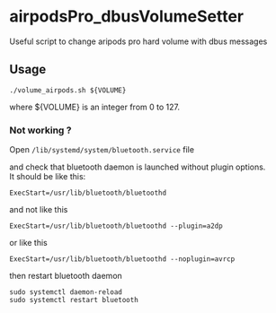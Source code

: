 # airpodsPro_dbusVolumeSetter
Useful script to change aripods pro hard volume with dbus messages

## Usage

`./volume_airpods.sh ${VOLUME}`

where ${VOLUME} is an integer from 0 to 127.

### Not working ?
Open 
`/lib/systemd/system/bluetooth.service` file

and check that bluetooth daemon is launched without plugin options.  
It should be like this:

`ExecStart=/usr/lib/bluetooth/bluetoothd`

and not like this

`ExecStart=/usr/lib/bluetooth/bluetoothd --plugin=a2dp`

or like this

`ExecStart=/usr/lib/bluetooth/bluetoothd --noplugin=avrcp`

then restart bluetooth daemon

`sudo systemctl daemon-reload`  
`sudo systemctl restart bluetooth`

